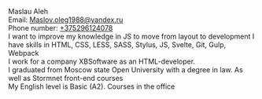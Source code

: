 Maslau Aleh<br>
Email: Maslov.oleg1988@yandex.ru<br>
Phone number: [+375296124078](+375296124078)<br>
I want to improve my knowledge in JS to move from layout to development 
I have skills in HTML, CSS, LESS, SASS, Stylus, JS, Svelte, Git, Gulp, Webpack <br>
I work for a company XBSoftware as an HTML-developer. <br>
I graduated from Moscow state Open University with a degree in law. As well as Stormnet front-end courses <br>
My English level is Basic (A2). Courses in the office
